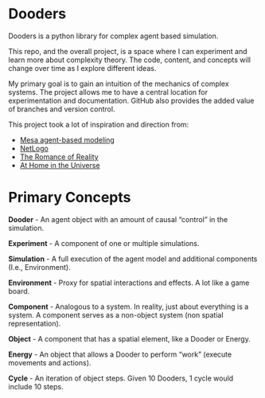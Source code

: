 # Dooders

Dooders is a python library for complex agent based simulation.

This repo, and the overall project, is a space where I can experiment and learn more about complexity theory. The code, content, and concepts will change over time as I explore different ideas.

My primary goal is to gain an intuition of the mechanics of complex systems. The project allows me to have a central location for experimentation and documentation. GitHub also provides the added value of branches and version control.

This project took a lot of inspiration and direction from:

- [Mesa agent-based modeling](https://github.com/projectmesa/mesa)
- [NetLogo](https://github.com/NetLogo/NetLogo)
- [The Romance of Reality](https://www.amazon.com/Romance-Reality-Organizes-Consciousness-Complexity-ebook/dp/B09GW3G45J/ref=tmm_kin_swatch_0?_encoding=UTF8&qid=1661627602&sr=8-2)
- [At Home in the Universe](https://www.amazon.com/At-Home-Universe-Self-Organization-Complexity-ebook/dp/B004VEEO12/ref=tmm_kin_swatch_0?_encoding=UTF8&qid=1661627686&sr=8-1)




# Primary Concepts

**Dooder** - An agent object with an amount of causal “control” in the simulation.

**Experiment** - A component of one or multiple simulations.

**Simulation** - A full execution of the agent model and additional components (I.e., Environment).

**Environment** - Proxy for spatial interactions and effects. A lot like a game board.

**Component** - Analogous to a system. In reality, just about everything is a system. A component serves as a non-object system (non spatial representation).

**Object** - A component that has a spatial element, like a Dooder or Energy.

**Energy** - An object that allows a Dooder to perform “work” (execute movements and actions).

**Cycle** - An iteration of object steps. Given 10 Dooders, 1 cycle would include 10 steps.
